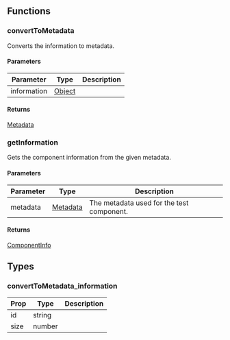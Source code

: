 ## Functions

### convertToMetadata

Converts the information to metadata.

#### Parameters

| Parameter | Type | Description |
| ---- | ---- | ----------- |
| information | [Object](#convertToMetadata_information) |  |

#### Returns

[Metadata](../../types/helpers/types)

### getInformation

Gets the component information from the given metadata.

#### Parameters

| Parameter | Type | Description |
| ---- | ---- | ----------- |
| metadata | [Metadata](../../types/helpers/types) | The metadata used for the test component. |

#### Returns

[ComponentInfo](../../types/helpers/types)

## Types

### convertToMetadata_information

| Prop | Type | Description |
| ---- | ---- | ----------- |
| id | string |  |
| size | number |  |